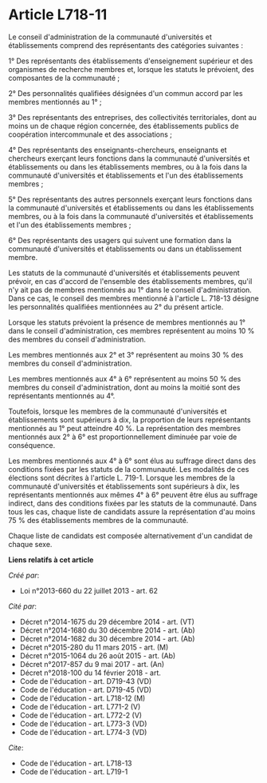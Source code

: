 # Article L718-11

Le conseil d'administration de la communauté d'universités et établissements comprend des représentants des catégories
suivantes : 

1° Des représentants des établissements d'enseignement supérieur et des organismes de recherche membres et, lorsque les
statuts le prévoient, des composantes de la communauté ; 

2° Des personnalités qualifiées désignées d'un commun accord par les membres mentionnés au 1° ; 

3° Des représentants des entreprises, des collectivités territoriales, dont au moins un de chaque région concernée, des
établissements publics de coopération intercommunale et des associations ; 

4° Des représentants des enseignants-chercheurs, enseignants et chercheurs exerçant leurs fonctions dans la communauté
d'universités et établissements ou dans les établissements membres, ou à la fois dans la communauté d'universités et
établissements et l'un des établissements membres ; 

5° Des représentants des autres personnels exerçant leurs fonctions dans la communauté d'universités et établissements ou
dans les établissements membres, ou à la fois dans la communauté d'universités et établissements et l'un des établissements
membres ; 

6° Des représentants des usagers qui suivent une formation dans la communauté d'universités et établissements ou dans un
établissement membre. 

Les statuts de la communauté d'universités et établissements peuvent prévoir, en cas d'accord de l'ensemble des
établissements membres, qu'il n'y ait pas de membres mentionnés au 1° dans le conseil d'administration. Dans ce cas, le
conseil des membres mentionné à l'article L. 718-13 désigne les personnalités qualifiées mentionnées au 2° du présent
article. 

Lorsque les statuts prévoient la présence de membres mentionnés au 1° dans le conseil d'administration, ces membres
représentent au moins 10 % des membres du conseil d'administration. 

Les membres mentionnés aux 2° et 3° représentent au moins 30 % des membres du conseil d'administration. 

Les membres mentionnés aux 4° à 6° représentent au moins 50 % des membres du conseil d'administration, dont au moins la
moitié sont des représentants mentionnés au 4°. 

Toutefois, lorsque les membres de la communauté d'universités et établissements sont supérieurs à dix, la proportion de leurs
représentants mentionnés au 1° peut atteindre 40 %. La représentation des membres mentionnés aux 2° à 6° est
proportionnellement diminuée par voie de conséquence. 

Les membres mentionnés aux 4° à 6° sont élus au suffrage direct dans des conditions fixées par les statuts de la communauté.
Les modalités de ces élections sont décrites à l'article L. 719-1. Lorsque les membres de la communauté d'universités et
établissements sont supérieurs à dix, les représentants mentionnés aux mêmes 4° à 6° peuvent être élus au suffrage indirect,
dans des conditions fixées par les statuts de la communauté. Dans tous les cas, chaque liste de candidats assure la
représentation d'au moins 75 % des établissements membres de la communauté. 

Chaque liste de candidats est composée alternativement d'un candidat de chaque sexe.

**Liens relatifs à cet article**

_Créé par_:

  - Loi n°2013-660 du 22 juillet 2013 - art. 62

_Cité par_:

  - Décret n°2014-1675 du 29 décembre 2014 - art. (VT)
  - Décret n°2014-1680 du 30 décembre 2014 - art. (Ab)
  - Décret n°2014-1682 du 30 décembre 2014 - art. (Ab)
  - Décret n°2015-280 du 11 mars 2015 - art. (M)
  - Décret n°2015-1064 du 26 août 2015 - art. (Ab)
  - Décret n°2017-857 du 9 mai 2017 - art. (An)
  - Décret n°2018-100 du 14 février 2018 - art.
  - Code de l'éducation - art. D719-43 (VD)
  - Code de l'éducation - art. D719-45 (VD)
  - Code de l'éducation - art. L718-12 (M)
  - Code de l'éducation - art. L771-2 (V)
  - Code de l'éducation - art. L772-2 (V)
  - Code de l'éducation - art. L773-3 (VD)
  - Code de l'éducation - art. L774-3 (VD)

_Cite_:

  - Code de l'éducation - art. L718-13
  - Code de l'éducation - art. L719-1

